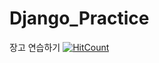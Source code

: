 # Django_Practice
장고 연습하기
[![HitCount](http://hits.dwyl.com/louis-25/Django_Practice.svg)](http://hits.dwyl.com/louis-25/Django_Practice)
